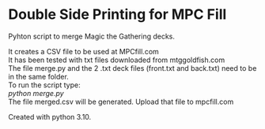 # Double Side Printing for MPC Fill
<p>Pyhton script to merge Magic the Gathering decks.</p>
It creates a CSV file to be used at MPCfill.com<br>
It has been tested with txt files downloaded from mtggoldfish.com<br>
The file merge.py and the 2 .txt deck files (front.txt and back.txt) need to be in the same folder.<br>
To run the script type:<br>
<i>python merge.py</i><br>
The file merged.csv will be generated. Upload that file to mpcfill.com<br>

Created with python 3.10.
